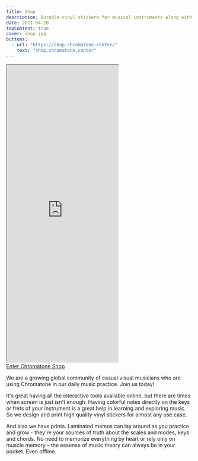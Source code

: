 ```yaml
---
title: Shop
description: Durable vinyl stickers for musical instruments along with printed and printable music theory memos and cheat-sheets
date: 2021-04-20
topContent: true
cover: shop.jpg
buttons:
  - url: "https://shop.chromatone.center/"
    text: "shop.chromatone.center"
---
```



 <iframe height="800" src="https://shop.chromatone.center" title="Academy"></iframe>

<div class="my-16 mx-6">
<a target="_blank" href="https://shop.chromatone.center" class="p-6 bg-purple-400 rounded-lg shadow-lg no-underline hover-bg-purple-300 dark-bg-purple-800 hover-dark-bg-purple-500 hover-dark-text-white text-2xl font-bold">Enter Chromatone Shop</a>
</div>

We are a growing global community of casual visual musicians who are using Chromatone in our daily music practice. Join us today!

It's great having all the interactive tools available online, but there are times when screen is just isn't enough. Having colorful notes directly on the keys or frets of your instrument is a great help in learning and exploring music. So we design and print high quality vinyl stickers for almost any use case.

And also we have prints. Laminated memos can lay around as you practice and grow - they're your sources of truth about the scales and modes, keys and chords. No need to memorize everything by heart or rely only on muscle memory – the essense of music theory can always be in your pocket. Even offline.
